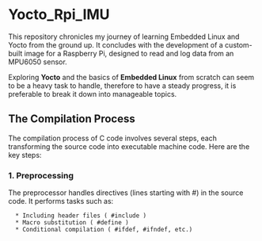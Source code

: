 # Yocto_Rpi_IMU
This repository chronicles my journey of learning Embedded Linux and Yocto from the ground up. 
It concludes with the development of a custom-built image for a Raspberry Pi, designed to read and log data from an MPU6050 sensor.

Exploring **Yocto** and the basics of **Embedded Linux** from scratch can seem to be a heavy task to handle, therefore to have a steady progress, it is preferable to break it down into manageable topics.

## The Compilation Process

The compilation process of C code involves several steps, each transforming the source code into executable machine code. Here are the key steps:

### 1. Preprocessing

The preprocessor handles directives (lines starting with #) in the source code. It performs tasks such as:  
  
      * Including header files ( #include )  
      * Macro substitution ( #define )  
      * Conditional compilation ( #ifdef, #ifndef, etc.)  
